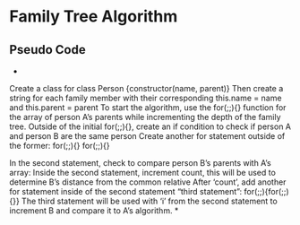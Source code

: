 # Family Tree Algorithm

## Pseudo Code

*
Create a class for class Person {constructor(name, parent)}
Then create a string for each family member with their corresponding this.name = name and this.parent = parent
To start the algorithm, use the for(;;){} function for the array of person A’s parents while incrementing the depth of the family tree.
Outside of the initial for(;;){}, create an if condition to check if person A and person B are the same person
Create another for statement outside of the former: for(;;){} for(;;){}

In the second statement, check to compare person B’s parents with A’s array:
Inside the second statement, increment count, this will be used to determine B’s distance from the common relative
After ‘count’, add another for statement inside of the second statement “third statement”: for(;;){for(;;){}}
The third statement will be used with ‘i’ from the second statement to increment B and compare it to A’s algorithm.
*

